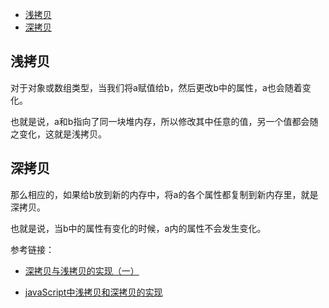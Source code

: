 <!-- MarkdownTOC -->

- [浅拷贝](#%E6%B5%85%E6%8B%B7%E8%B4%9D)
- [深拷贝](#%E6%B7%B1%E6%8B%B7%E8%B4%9D)

<!-- /MarkdownTOC -->

<a id="%E6%B5%85%E6%8B%B7%E8%B4%9D"></a>
## 浅拷贝

对于对象或数组类型，当我们将a赋值给b，然后更改b中的属性，a也会随着变化。

也就是说，a和b指向了同一块堆内存，所以修改其中任意的值，另一个值都会随之变化，这就是浅拷贝。

<a id="%E6%B7%B1%E6%8B%B7%E8%B4%9D"></a>
## 深拷贝

那么相应的，如果给b放到新的内存中，将a的各个属性都复制到新内存里，就是深拷贝。

也就是说，当b中的属性有变化的时候，a内的属性不会发生变化。


参考链接：

- [深拷贝与浅拷贝的实现（一）](http://www.alloyteam.com/2017/08/12978/)

- [javaScript中浅拷贝和深拷贝的实现](https://github.com/wengjq/Blog/issues/3)


